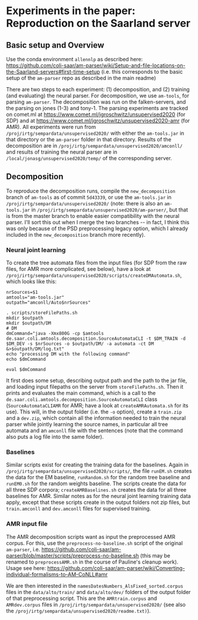 # Experiments in the paper: Reproduction on the Saarland server

## Basic setup and Overview

Use the conda environment `allennlp` as described here: https://github.com/coli-saar/am-parser/wiki/Setup-and-file-locations-on-the-Saarland-servers#first-time-setup (i.e. this corresponds to the basic setup of the `am-parser` repo as described in the main readme)

There are two steps to each experiment: (1) decomposition, and (2) training (and evaluating) the neural parser. For decomposition, we use `am-tools`, for parsing `am-parser`. The decomposition was run on the falken-servers, and the parsing on jones (1-3) and tony-1. The parsing experiments are tracked on comet.ml at https://www.comet.ml/jgroschwitz/unsupervised2020 (for SDP) and at https://www.comet.ml/jgroschwitz/unsupervised2020-amr (for AMR). All experiments were run from `/proj/irtg/sempardata/unsupervised2020/` with either the `am-tools.jar` in that directory or the `am-parser` folder in that directory. Results of the decomposition are in `/proj/irtg/sempardata/unsupervised2020/amconll/` and results of training the neural parser are in `/local/jonasg/unsupervised2020/temp/` of the corresponding server.

## Decomposition

To reproduce the decomposition runs, compile the `new_decomposition` branch of `am-tools` as of commit `5d43339`, or use the `am-tools.jar` in `/proj/irtg/sempardata/unsupervised2020/` (note: there is also an `am-tools.jar` in `/proj/irtg/sempardata/unsupervised2020/am-parser/`, but that is from the master branch to enable easier compatibility with the neural parser. I'll sort this out when I merge the two branches -- in fact, I think this was only because of the PSD preprocessing legacy option, which I already included in the `new_decomposition` branch more recently).

### Neural joint learning

To create the tree automata files from the input files (for SDP from the raw files, for AMR more complicated, see below), have a look at `/proj/irtg/sempardata/unsupervised2020/scripts/createDMAutomata.sh`, which looks like this:

```
nrSources=$1
amtools="am-tools.jar"
outpath="amconll/Auto$nrSources"

. scripts/storeFilePaths.sh
mkdir $outpath
mkdir $outpath/DM
# DM
dmCommand="java -Xmx800G -cp $amtools de.saar.coli.amtools.decomposition.SourceAutomataCLI -t $DM_TRAIN -d $DM_DEV -s $nrSources -o $outpath/DM/ -a automata -ct DM &>$outpath/DM/log.txt"
echo "processing DM with the following command"
echo $dmCommand

eval $dmCommand
```

It first does some setup, describing output path and the path to the jar file, and loading input filepaths on the server from `storeFilePaths.sh`. Then it prints and evaluates the main command, which is a call to the `de.saar.coli.amtools.decomposition.SourceAutomataCLI` class (`SourceAutomataCLIAMR` for AMR; have a look at `createAMRAutomata.sh` for its use). This will, in the output folder (i.e. the `-o` option), create a `train.zip` and a `dev.zip`, which contain all the information needed to train the neural parser while jointly learning the source names, in particular all tree automata and an `amconll` file with the sentences (note that the command also puts a log file into the same folder).

### Baselines

Similar scripts exist for creating the training data for the baselines. Again in `/proj/irtg/sempardata/unsupervised2020/scripts/`, the file `runEM.sh` creates the data for the EM baseline, `runRandom.sh` for the random tree baseline and `runEM0.sh` for the random weights baseline. The scripts create the data for all three SDP corpora; `createAMRBaselines.sh` creates the data for all three baselines for AMR. Similar notes as for the neural joint learning training data apply, except that these scripts create in the output folders not zip files, but `train.amconll` and `dev.amconll` files for supervised training.

### AMR input file

The AMR decomposition scripts want as input the preprocessed AMR corpus. For this, use the `preprocess-no-baseline.sh` script of the original `am-parser`, i.e. https://github.com/coli-saar/am-parser/blob/master/scripts/preprocess-no-baseline.sh (this may be renamed to `preprocessAMR.sh` in the course of Pauline's cleanup work). Usage see here: https://github.com/coli-saar/am-parser/wiki/Converting-individual-formalisms-to-AM-CoNLL#amr

We are then interested in the `namesDatesNumbers_AlsFixed_sorted.corpus` files in the `data/alto/train/` and `data/alto/dev/` folders of the output folder of that preprocessing script. This are the `AMRtrain.corpus` and `AMRdev.corpus` files in `/proj/irtg/sempardata/unsupervised2020/` (see also the `/proj/irtg/sempardata/unsupervised2020/readme.txt)`).
